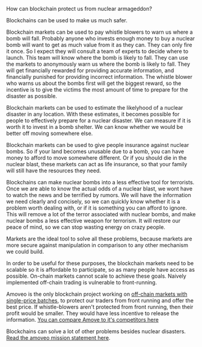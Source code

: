 How can blockchain protect us from nuclear armageddon?

Blockchains can be used to make us much safer.

Blockchain markets can be used to pay whistle blowers to warn us where a bomb will fall. Probably anyone who invests enough money to buy a nuclear bomb will want to get as much value from it as they can.
They can only fire it once.
So I expect they will consult a team of experts to decide where to launch.
This team will know where the bomb is likely to fall.
They can use the markets to anonymously warn us where the bomb is likely to fall.
They will get financially rewarded for providing accurate information, and financially punished for providing incorrect information.
The whistle blower who warns us about the bombs first will get the biggest reward, so the incentive is to give the victims the most amount of time to prepare for the disaster as possible.

Blockchain markets can be used to estimate the likelyhood of a nuclear disaster in any location.
With these estimates, it becomes possible for people to effectively prepare for a nuclear disaster.
We can measure if it is worth it to invest in a bomb shelter.
We can know whether we would be better off moving somewhere else.

Blockchain markets can be used to give people insurance against nuclear bombs.
So if your land becomes unusable due to a bomb, you can have money to afford to move somewhere different.
Or if you should die in the nuclear blast, these markets can act as life insurance, so that your family will still have the resources they need.

Blockchains can make nuclear bombs into a less effective tool for terrorists.
Once we are able to know the actual odds of a nuclear blast, we wont have to watch the news and be terrified by rumors.
We will have the information we need clearly and concisely, so we can quickly know whether it is a problem worth dealing with, or if it is something you can afford to ignore.
This will remove a lot of the terror associated with nuclear bombs, and make nuclear bombs a less effective weapon for terrorism.
It will restore our peace of mind, so we can stop wasting energy on crazy people.

Markets are the ideal tool to solve all these problems, because markets are more secure against manipulation in comparison to any other mechanism we could build.

In order to be useful for these purposes, the blockchain markets need to be scalable so it is affordable to participate, so as many people have access as possible.
On-chain markets cannot scale to achieve these goals.
Naively implemented off-chain trading is vulnerable to front-running.

Amoveo is the only blockchain project working on [off-chain markets with single-price batches](/docs/design/limit_order_in_channel.md), to protect our traders from front running and offer the best price.
If whistle-blowers aren't protected from front running, then their profit would be smaller.
They would have less incentive to release the information.
[You can compare Amove to it's competitors here](/docs/progress_reports)

Blockchains can solve a lot of other problems besides nuclear disasters. [Read the amoveo mission statement here](/docs/mission_statement.md).
